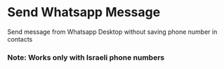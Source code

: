 # Send Whatsapp Message

Send message from Whatsapp Desktop without saving phone number in contacts

### Note: Works only with Israeli phone numbers

